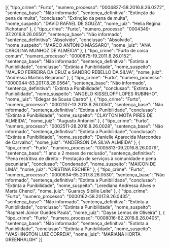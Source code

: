 [{
    "tipo_crime": "Furto",
    "numero_processo": "0004827-58.2016.8.26.0272",
    "sentença_base": "Não informado",
    "sentença_definitiva": "Extinção da pena de multa",
    "conclusao": "Extinção da pena de multa",
    "nome_suspeito": "DAVID RAFAEL DE SOUZA",
    "nome_juiz": "Helia Regina Pichotano"
}, {
    "tipo_crime": "Furto",
    "numero_processo": "0004349-37.2016.8.26.0050",
    "sentença_base": "Não informado",
    "sentença_definitiva": "Absolvido",
    "conclusao": "Absolvido",
    "nome_suspeito": "MARCO ANTONIO MASSARO",
    "nome_juiz": "ANA CAROLINA MUNHOZ DE ALMEIDA"
}, {
    "tipo_crime": "Furto de coisa comum",
    "numero_processo": "0000875-19.2011.8.26.0152",
    "sentença_base": "Não informado",
    "sentença_definitiva": "Extinta a Punibilidade",
    "conclusao": "Extinta a Punibilidade",
    "nome_suspeito": "MAURO FERREIRA DA CRUZ e SANDRO REBELLO DA SILVA",
    "nome_juiz": "Andressa Martins Bejarano"
}, {
    "tipo_crime": "Furto",
    "numero_processo": "0000044-83.2017.8.26.0564",
    "sentença_base": "Não informado",
    "sentença_definitiva": "Extinta a Punibilidade",
    "conclusao": "Extinta a Punibilidade",
    "nome_suspeito": "ANGELO KISSELOFF LOPES RUBINHO",
    "nome_juiz": "Edegar de Sousa Castro"
}, {
    "tipo_crime": "Furto",
    "numero_processo": "0002107-13.2013.8.26.0050",
    "sentença_base": "Não informado",
    "sentença_definitiva": "Extinta a Punibilidade",
    "conclusao": "Extinta a Punibilidade",
    "nome_suspeito": "CLAYTON MOTA PIRES DE ALMEIDA",
    "nome_juiz": "Augusto Antonini"
}, {
    "tipo_crime": "Furto",
    "numero_processo": "0002511-28.2016.8.26.0028",
    "sentença_base": "Não informado",
    "sentença_definitiva": "Extinta a Punibilidade",
    "conclusao": "Extinta a Punibilidade",
    "nome_suspeito": "Danielle Aparecida Marcondes de Carvalho",
    "nome_juiz": "ANDERSON DA SILVA ALMEIDA"
}, {
    "tipo_crime": "Furto",
    "numero_processo": "0005813-09.2016.8.26.0079",
    "sentença_base": "1 ano e 2 meses de reclusão",
    "sentença_definitiva": "Pena restritiva de direito - Prestação de serviços à comunidade e pena pecuniária",
    "conclusao": "Condenado",
    "nome_suspeito": "MAICON DE LIMA",
    "nome_juiz": "CRISTINA ESCHER"
}, {
    "tipo_crime": "Furto",
    "numero_processo": "0000634-65.2017.8.26.0530",
    "sentença_base": "Não informado",
    "sentença_definitiva": "Extinta a Punibilidade",
    "conclusao": "Extinta a Punibilidade",
    "nome_suspeito": "Lerediana Andressa Alves e Marta Chenci",
    "nome_juiz": "Guaracy Sibille Leite"
}, {
    "tipo_crime": "Furto",
    "numero_processo": "0000162-58.2017.8.26.0435",
    "sentença_base": "Não informado",
    "sentença_definitiva": "Extinta a Punibilidade",
    "conclusao": "Extinta a Punibilidade",
    "nome_suspeito": "Raphael Júnior Guedes Paula",
    "nome_juiz": "Dayse Lemos de Oliveira"
}, {
    "tipo_crime": "Furto",
    "numero_processo": "0008016-62.2018.8.26.0405",
    "sentença_base": "Não informado",
    "sentença_definitiva": "Extinta a Punibilidade",
    "conclusao": "Extinta a Punibilidade",
    "nome_suspeito": "WASHINGTON LUIZ CORREIA",
    "nome_juiz": "MARIANA HORTA GREENHALGH"
}]
